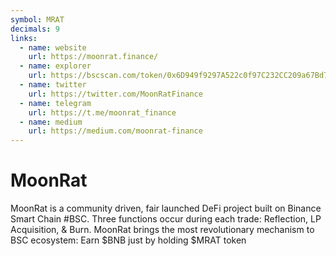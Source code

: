 ```yaml
---
symbol: MRAT
decimals: 9
links:
  - name: website
    url: https://moonrat.finance/
  - name: explorer
    url: https://bscscan.com/token/0x6D949f9297A522c0f97C232CC209a67Bd7CfA471
  - name: twitter
    url: https://twitter.com/MoonRatFinance
  - name: telegram
    url: https://t.me/moonrat_finance
  - name: medium
    url: https://medium.com/moonrat-finance
---
```


# MoonRat

MoonRat is a community driven, fair launched DeFi project built on Binance Smart Chain #BSC. Three functions occur during each trade: Reflection, LP Acquisition, & Burn. MoonRat brings the most revolutionary mechanism to BSC ecosystem: Earn $BNB just by holding $MRAT token
